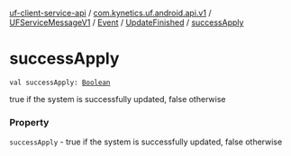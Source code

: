 [uf-client-service-api](../../../../index.md) / [com.kynetics.uf.android.api.v1](../../../index.md) / [UFServiceMessageV1](../../index.md) / [Event](../index.md) / [UpdateFinished](index.md) / [successApply](./success-apply.md)

# successApply

`val successApply: `[`Boolean`](https://kotlinlang.org/api/latest/jvm/stdlib/kotlin/-boolean/index.html)

true if the system is successfully updated, false otherwise

### Property

`successApply` - true if the system is successfully updated, false otherwise